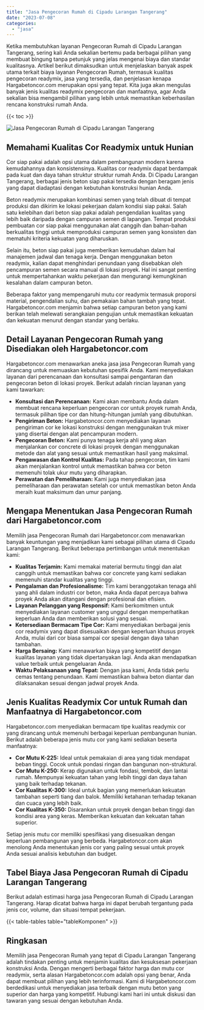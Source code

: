 ```yaml
---
title: "Jasa Pengecoran Rumah di Cipadu Larangan Tangerang"
date: "2023-07-08"
categories: 
  - "jasa"
---
```



Ketika membutuhkan layanan Pengecoran Rumah di Cipadu Larangan Tangerang, sering kali Anda sekalian bertemu pada berbagai pilihan yang membuat bingung tanpa petunjuk yang jelas mengenai biaya dan standar kualitasnya. Artikel berikut dimaksudkan untuk menjelaskan banyak aspek utama terkait biaya layanan Pengecoran Rumah, termasuk kualitas pengecoran readymix, jasa yang tersedia, dan penjelasan kenapa Hargabetoncor.com merupakan opsi yang tepat. Kita juga akan mengulas banyak jenis kualitas readymix pengecoran dan manfaatnya, agar Anda sekalian bisa mengambil pilihan yang lebih untuk memastikan keberhasilan rencana konstruksi rumah Anda.

{{< toc >}}

![Jasa Pengecoran Rumah di Cipadu Larangan Tangerang](https://hargareadymixid.github.io/hbc/readymix-hbc%20(39).png)

## Memahami Kualitas Cor Readymix untuk Hunian

Cor siap pakai adalah opsi utama dalam pembangunan modern karena kemudahannya dan konsistensinya. Kualitas cor readymix dapat berdampak pada kuat dan daya tahan struktur struktur rumah Anda. Di Cipadu Larangan Tangerang, berbagai jenis beton siap pakai tersedia dengan beragam jenis yang dapat diadaptasi dengan kebutuhan konstruksi hunian Anda.

Beton readymix merupakan kombinasi semen yang telah dibuat di tempat produksi dan dikirim ke lokasi pekerjaan dalam kondisi siap pakai. Salah satu kelebihan dari beton siap pakai adalah pengendalian kualitas yang lebih baik daripada dengan campuran semen di lapangan. Tempat produksi pembuatan cor siap pakai menggunakan alat canggih dan bahan-bahan berkualitas tinggi untuk memproduksi campuran semen yang konsisten dan mematuhi kriteria kekuatan yang diharuskan.

Selain itu, beton siap pakai juga memberikan kemudahan dalam hal manajemen jadwal dan tenaga kerja. Dengan menggunakan beton readymix, kalian dapat menghindari penundaan yang disebabkan oleh pencampuran semen secara manual di lokasi proyek. Hal ini sangat penting untuk mempertahankan waktu pekerjaan dan mengurangi kemungkinan kesalahan dalam campuran beton.

Beberapa faktor yang mempengaruhi mutu cor readymix termasuk proporsi material, pengendalian suhu, dan pemakaian bahan tambah yang tepat. Hargabetoncor.com menjamin bahwa setiap campuran beton yang kami berikan telah melewati serangkaian pengujian untuk memastikan kekuatan dan kekuatan menurut dengan standar yang berlaku.

## Detail Layanan Pengecoran Rumah yang Disediakan oleh Hargabetoncor.com

Hargabetoncor.com menawarkan aneka jasa jasa Pengecoran Rumah yang dirancang untuk memuaskan kebutuhan spesifik Anda. Kami menyediakan layanan dari perencanaan dan konsultasi sampai pengantaran dan pengecoran beton di lokasi proyek. Berikut adalah rincian layanan yang kami tawarkan:

- **Konsultasi dan Perencanaan:** Kami akan membantu Anda dalam membuat rencana keperluan pengecoran cor untuk proyek rumah Anda, termasuk pilihan tipe cor dan hitung-hitungan jumlah yang dibutuhkan.
- **Pengiriman Beton:** Hargabetoncor.com menyediakan layanan pengiriman cor ke lokasi konstruksi dengan menggunakan truk mixer yang disertai dengan alat pencampuran modern.
- **Pengecoran Beton:** Kami punya tenaga kerja ahli yang akan menjalankan cor concrete di lokasi proyek dengan menggunakan metode dan alat yang sesuai untuk memastikan hasil yang maksimal.
- **Pengawasan dan Kontrol Kualitas:** Pada tahap pengecoran, tim kami akan menjalankan kontrol untuk memastikan bahwa cor beton memenuhi tolak ukur mutu yang diharapkan.
- **Perawatan dan Pemeliharaan:** Kami juga menyediakan jasa pemeliharaan dan perawatan setelah cor untuk memastikan beton Anda meraih kuat maksimum dan umur panjang.

## Mengapa Menentukan Jasa Pengecoran Rumah dari Hargabetoncor.com

Memilih jasa Pengecoran Rumah dari Hargabetoncor.com menawarkan banyak keuntungan yang menjadikan kami sebagai pilihan utama di Cipadu Larangan Tangerang. Berikut beberapa pertimbangan untuk menentukan kami:

- **Kualitas Terjamin:** Kami memakai material bermutu tinggi dan alat canggih untuk memastikan bahwa cor concrete yang kami sediakan memenuhi standar kualitas yang tinggi.
- **Pengalaman dan Profesionalisme:** Tim kami beranggotakan tenaga ahli yang ahli dalam industri cor beton, maka Anda dapat percaya bahwa proyek Anda akan ditangani dengan profesional dan efisien.
- **Layanan Pelanggan yang Responsif:** Kami berkomitmen untuk menyediakan layanan customer yang unggul dengan memperhatikan keperluan Anda dan memberikan solusi yang sesuai.
- **Ketersediaan Bermacam Tipe Cor:** Kami menyediakan berbagai jenis cor readymix yang dapat disesuaikan dengan keperluan khusus proyek Anda, mulai dari cor biasa sampai cor spesial dengan daya tahan tambahan.
- **Harga Bersaing:** Kami menawarkan biaya yang kompetitif dengan kualitas layanan yang tidak dipertanyakan lagi. Anda akan mendapatkan value terbaik untuk pengeluaran Anda.
- **Waktu Pelaksanaan yang Tepat:** Dengan jasa kami, Anda tidak perlu cemas tentang penundaan. Kami memastikan bahwa beton diantar dan dilaksanakan sesuai dengan jadwal proyek Anda.

## Jenis Kualitas Readymix Cor untuk Rumah dan Manfaatnya di Hargabetoncor.com

Hargabetoncor.com menyediakan bermacam tipe kualitas readymix cor yang dirancang untuk memenuhi berbagai keperluan pembangunan hunian. Berikut adalah beberapa jenis mutu cor yang kami sediakan beserta manfaatnya:

- **Cor Mutu K-225:** Ideal untuk pemakaian di area yang tidak mendapat beban tinggi. Cocok untuk pondasi ringan dan bangunan non-struktural.
- **Cor Mutu K-250:** Kerap digunakan untuk fondasi, tembok, dan lantai rumah. Mempunyai kekuatan tahan yang lebih tinggi dan daya tahan yang baik terhadap tekanan.
- **Cor Kualitas K-300:** Ideal untuk bagian yang memerlukan kekuatan tambahan seperti tiang dan balok. Memiliki ketahanan terhadap tekanan dan cuaca yang lebih baik.
- **Cor Kualitas K-350:** Disarankan untuk proyek dengan beban tinggi dan kondisi area yang keras. Memberikan kekuatan dan kekuatan tahan superior.

Setiap jenis mutu cor memiliki spesifikasi yang disesuaikan dengan keperluan pembangunan yang berbeda. Hargabetoncor.com akan menolong Anda menentukan jenis cor yang paling sesuai untuk proyek Anda sesuai analisis kebutuhan dan budget.

## Tabel Biaya Jasa Pengecoran Rumah di Cipadu Larangan Tangerang

Berikut adalah estimasi harga jasa Pengecoran Rumah di Cipadu Larangan Tangerang. Harap dicatat bahwa harga ini dapat berubah tergantung pada jenis cor, volume, dan situasi tempat pekerjaan.

{{< table-tables table="tableKomponen" >}}

## Ringkasan

Memilih jasa Pengecoran Rumah yang tepat di Cipadu Larangan Tangerang adalah tindakan penting untuk menjamin kualitas dan kesuksesan pekerjaan konstruksi Anda. Dengan mengerti berbagai faktor harga dan mutu cor readymix, serta alasan Hargabetoncor.com adalah opsi yang benar, Anda dapat membuat pilihan yang lebih terinformasi. Kami di Hargabetoncor.com berdedikasi untuk menyediakan jasa terbaik dengan mutu beton yang superior dan harga yang kompetitif. Hubungi kami hari ini untuk diskusi dan tawaran yang sesuai dengan kebutuhan Anda.
